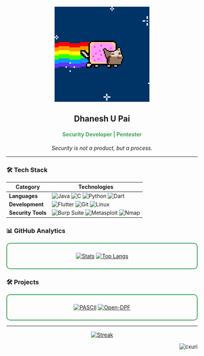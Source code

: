 <p align="center">
  <img src="https://github.com/cxuri/cxuri/blob/main/nyan.gif?raw=true" width="250">
</p>

<h2 align="center">Dhanesh U Pai</h2>
<h4 align="center" style="color: #3aa655">Security Developer | Pentester</h4>

<p align="center">
  <i>Security is not a product, but a process.</i>
</p>

---

### 🛠️ Tech Stack

| Category       | Technologies                                                                 |
|----------------|------------------------------------------------------------------------------|
| **Languages**  | ![Java](https://img.shields.io/badge/Java-%23ED8B00.svg?style=flat&logo=openjdk&logoColor=white) ![C](https://img.shields.io/badge/C-%2300599C.svg?style=flat&logo=c&logoColor=white) ![Python](https://img.shields.io/badge/Python-%233776AB.svg?style=flat&logo=python&logoColor=white) ![Dart](https://img.shields.io/badge/Dart-%230175C2.svg?style=flat&logo=dart&logoColor=white) |
| **Development**| ![Flutter](https://img.shields.io/badge/Flutter-%2302569B.svg?style=flat&logo=flutter&logoColor=white) ![Git](https://img.shields.io/badge/Git-%23F05032.svg?style=flat&logo=git&logoColor=white) ![Linux](https://img.shields.io/badge/Linux-%23FCC624.svg?style=flat&logo=linux&logoColor=black) |
| **Security Tools** | ![Burp Suite](https://img.shields.io/badge/Burp_Suite-%23FF6633.svg?style=flat&logo=burpsuite&logoColor=white) ![Metasploit](https://img.shields.io/badge/Metasploit-%23E34F26.svg?style=flat&logo=metasploit&logoColor=white) ![Nmap](https://img.shields.io/badge/Nmap-%23FFFFFF.svg?style=flat&logo=nmap&logoColor=black) |

### 📊 GitHub Analytics
<div align="center" style="border: 2px solid #3aa655; border-radius: 10px; padding: 10px; margin: 10px 0;">

[![Stats](https://github-readme-stats.vercel.app/api?username=cxuri&show_icons=true&count_private=true&theme=dark&hide_border=true&bg_color=00000000&text_color=d0d0d0&icon_color=3aa655)](https://github.com/cxuri)
[![Top Langs](https://github-readme-stats.vercel.app/api/top-langs/?username=cxuri&layout=compact&theme=dark&hide_border=true&bg_color=00000000&text_color=d0d0d0&title_color=3aa655)](https://github.com/cxuri)
</div>

### 🛠️ Projects
<div align="center" style="border: 2px solid #3aa655; border-radius: 10px; padding: 10px; margin: 10px 0;">

[![PASCII](https://github-readme-stats.vercel.app/api/pin/?username=cxuri&repo=pascii&theme=dark&hide_border=true&bg_color=00000000&text_color=d0d0d0&title_color=3aa655)](https://github.com/cxuri/pascii)
[![Open-DPF](https://github-readme-stats.vercel.app/api/pin/?username=cxuri&repo=open-dpf&theme=dark&hide_border=true&bg_color=00000000&text_color=d0d0d0&title_color=3aa655)](https://github.com/cxuri/open-dpf)
</div>

---

<div align="center">

[![Streak](https://streak-stats.demolab.com?user=cxuri&theme=dark&hide_border=true&background=00000000&dates=d0d0d0&stroke=3aa655)](https://github.com/cxuri)
</div>

<p align="right">
  <img src="https://komarev.com/ghpvc/?username=cxuri&label=Profile+Views&color=3aa655&style=flat" alt="cxuri" /> 
</p>
